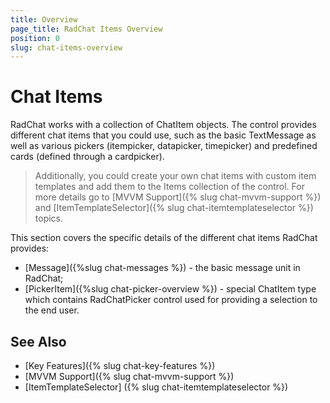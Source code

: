 ```yaml
---
title: Overview
page_title: RadChat Items Overview
position: 0
slug: chat-items-overview
---
```


# Chat Items #

RadChat works with a collection of ChatItem objects. The control provides different chat items that you could use, such as the basic TextMessage as well as various pickers (itempicker, datapicker, timepicker) and predefined cards (defined through a cardpicker).

> Additionally, you could create your own chat items with custom item templates and add them to the Items collection of the control. For more details go to [MVVM Support]({% slug chat-mvvm-support %}) and [ItemTemplateSelector]({% slug chat-itemtemplateselector %}) topics.

This section covers the specific details of the different chat items RadChat provides:

* [Message]({%slug chat-messages %}) - the basic message unit in RadChat;
* [PickerItem]({%slug chat-picker-overview %}) - special ChatItem type which contains RadChatPicker control used for providing a selection to the end user.

## See Also

- [Key Features]({% slug chat-key-features %})
- [MVVM Support]({% slug chat-mvvm-support %})
- [ItemTemplateSelector] ({% slug chat-itemtemplateselector %})